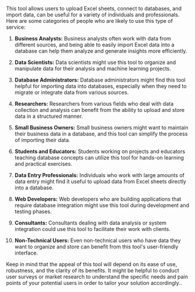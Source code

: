 This tool allows users to upload Excel sheets, connect to databases, and import data, can be useful for a variety of individuals and professionals. Here are some categories of people who are likely to use this type of service:

1. **Business Analysts:** Business analysts often work with data from different sources, and being able to easily import Excel data into a database can help them analyze and generate insights more efficiently.

2. **Data Scientists:** Data scientists might use this tool to organize and manipulate data for their analysis and machine learning projects.

3. **Database Administrators:** Database administrators might find this tool helpful for importing data into databases, especially when they need to migrate or integrate data from various sources.

4. **Researchers:** Researchers from various fields who deal with data collection and analysis can benefit from the ability to upload and store data in a structured manner.

5. **Small Business Owners:** Small business owners might want to maintain their business data in a database, and this tool can simplify the process of importing their data.

6. **Students and Educators:** Students working on projects and educators teaching database concepts can utilize this tool for hands-on learning and practical exercises.

7. **Data Entry Professionals:** Individuals who work with large amounts of data entry might find it useful to upload data from Excel sheets directly into a database.

8. **Web Developers:** Web developers who are building applications that require database integration might use this tool during development and testing phases.

9. **Consultants:** Consultants dealing with data analysis or system integration could use this tool to facilitate their work with clients.

10. **Non-Technical Users:** Even non-technical users who have data they want to organize and store can benefit from this tool's user-friendly interface.

Keep in mind that the appeal of this tool will depend on its ease of use, robustness, and the clarity of its benefits. It might be helpful to conduct user surveys or market research to understand the specific needs and pain points of your potential users in order to tailor your solution accordingly..
